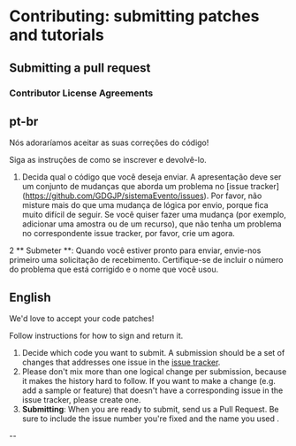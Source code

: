 # Contributing: submitting patches and tutorials

## Submitting a pull request

### Contributor License Agreements




pt-br
--------

Nós adoraríamos aceitar as suas correções do código! 

Siga as instruções de como se inscrever e devolvê-lo. 

1.  Decida qual o código que você deseja enviar. A apresentação deve ser um conjunto de mudanças 
que aborda um problema no [issue tracker] (https://github.com/GDGJP/sistemaEvento/issues). 
Por favor, não misture mais do que uma mudança de lógica por envio, porque fica muito difícil de seguir. 
Se você quiser fazer uma mudança (por exemplo, adicionar uma amostra ou de um recurso), que não tenha um problema
no correspondente issue tracker, por favor, crie um agora. 

2 ** Submeter **: Quando você estiver pronto para enviar, envie-nos primeiro uma solicitação de recebimento. 
Certifique-se de incluir o número do problema que está corrigido e o nome que você usou.



English
-------
We'd love to accept your code patches! 

Follow instructions for how to sign and return it.

1. Decide which code you want to submit. A submission should be a set of changes
that addresses one issue in the [issue tracker](https://github.com/GDGJP/sistemaEvento/issues).
2. Please don't mix more than one logical change per submission, because it makes
the history hard to follow. If you want to make a change
(e.g. add a sample or feature) that doesn't have a corresponding issue in the
issue tracker, please create one.
3. **Submitting**: When you are ready to submit, send us a Pull Request. Be
sure to include the issue number you're fixed and the name you used .


--
